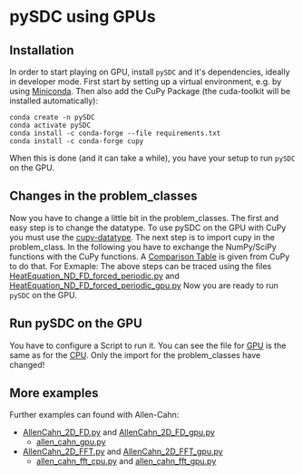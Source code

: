 pySDC using GPUs
===================
Installation
------------
In order to start playing on GPU, install `pySDC` and it's dependencies, ideally in developer mode.
First start by setting up a virtual environment, e.g. by using [Miniconda](https://docs.conda.io/en/latest/miniconda.html).
Then also add the CuPy Package (the cuda-toolkit will be installed automatically):

    conda create -n pySDC
    conda activate pySDC
    conda install -c conda-forge --file requirements.txt
    conda install -c conda-forge cupy
When this is done (and it can take a while), you have your setup to run `pySDC` on the GPU.

Changes in the problem_classes
------------
Now you have to change a little bit in the problem_classes. The first and easy step is to change the datatype.
To use pySDC on the GPU with CuPy you must use the [cupy-datatype](../../implementations/datatype_classes/cupy_mesh.py).
The next step is to import cupy in the problem_class. In the following you have to exchange the NumPy/SciPy functions with the CuPy functions.
A [Comparison Table](https://docs.cupy.dev/en/latest/reference/comparison.html) is given from CuPy to do that.
For Exmaple: The above steps can be traced using the files 
[HeatEquation_ND_FD_forced_periodic.py](../../implementations/problem_classes/HeatEquation_ND_FD_forced_periodic.py) 
and [HeatEquation_ND_FD_forced_periodic_gpu.py](../../implementations/problem_classes/HeatEquation_ND_FD_forced_periodic.py)
Now you are ready to run `pySDC` on the GPU. 

Run pySDC on the GPU
------------
You have to configure a Script to run it. You can see the file for 
[GPU](heat_only_gpu.py) is the same as for the 
[CPU](heat_only_gpu.py). Only the import for the problem_classes have changed!


More examples
----------
Further examples can found with Allen-Cahn:
* [AllenCahn_2D_FD.py](../../implementations/problem_classes/AllenCahn_2D_FD.py) and [AllenCahn_2D_FD_gpu.py](../../implementations/problem_classes/AllenCahn_2D_FD_gpu.py)
  * [allen_cahn_gpu.py](allen_cahn_gpu.py)
* [AllenCahn_2D_FFT.py](../../implementations/problem_classes/AllenCahn_2D_FFT.py) and [AllenCahn_2D_FFT_gpu.py](../../implementations/problem_classes/AllenCahn_2D_FFT_gpu.py)
  * [allen_cahn_fft_cpu.py](allen_cahn_fft_cpu.py) and [allen_cahn_fft_gpu.py](allen_cahn_fft_gpu.py)


